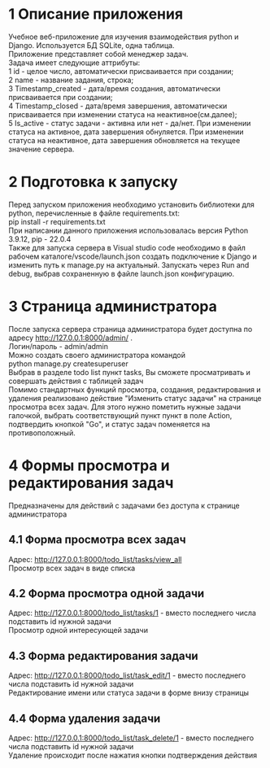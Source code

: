 # 1 Описание приложения
Учебное веб-приложение для изучения взаимодействия python и Django.
Используется БД SQLite, одна таблица.  
Приложение представляет собой менеджер задач.  
Задача имеет следующие аттрибуты:  
1 id - целое число, автоматически присваивается при создании;  
2 name - название задания, строка;  
3 Timestamp_created - дата/время создания, автоматически присваивается при создании;  
4 Timestamp_closed - дата/время завершения, автоматически присваивается при изменении статуса на неактивное(см.далее);  
5 Is_active - статус задачи - активна или нет - да/нет. При изменении статуса на активное, дата завершения обнуляется. При изменении статуса на неактивное, дата завершения обновляется на текущее значение сервера.
# 2 Подготовка к запуску
Перед запуском приложения необходимо установить библиотеки для python, перечисленные в файле requirements.txt:  
pip install -r requirements.txt  
При написании данного приложения использовалась версия Python 3.9.12, pip - 22.0.4  
Также для запуска сервера в Visual studio code необходимо в файл рабочем каталоге/vscode/launch.json создать подключение к Django и изменить путь к manage.py на актуальный. Запускать через Run and debug, выбрав сохраненную в файле launch.json конфигурацию.  

# 3 Страница администратора
После запуска сервера страница администратора будет доступна по адресу http://127.0.0.1:8000/admin/ .  
Логин/пароль - admin/admin  
Можно создать своего администратора командой  
python manage.py createsuperuser  
Выбрав в разделе todo list пункт tasks, Вы сможете просматривать и совершать действия с таблицей задач  
Помимо стандартных функций просмотра, создания, редактирования и удаления реализовано действие "Изменить статус задачи" на странице просмотра всех задач. Для этого нужно пометить нужные задачи галочкой, выбрать соответствующий пункт пункт в поле Action, подтвердить кнопкой "Go", и статус задач поменяется на противоположный.

# 4 Формы просмотра и редактирования задач
Предназначены для действий с задачами без доступа к странице администратора
## 4.1 Форма просмотра всех задач
Адрес: http://127.0.0.1:8000/todo_list/tasks/view_all   
Просмотр всех задач в виде списка
## 4.2 Форма просмотра одной задачи
Адрес: http://127.0.0.1:8000/todo_list/tasks/1 - вместо последнего числа подставить id нужной задачи  
Просмотр одной интересующей задачи
## 4.3 Форма редактирования задачи
Адрес: http://127.0.0.1:8000/todo_list/task_edit/1 - вместо последнего числа подставить id нужной задачи  
Редактирование имени или статуса задачи в форме внизу страницы
## 4.4 Форма удаления задачи
Адрес: http://127.0.0.1:8000/todo_list/task_delete/1  - вместо последнего числа подставить id нужной задачи  
Удаление происходит после нажатия кнопки подтверждения действия  
